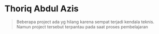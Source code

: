 # Thoriq Abdul Azis 

>Beberapa project ada yg hilang karena sempat terjadi kendala teknis. Namun project tersebut terpantau pada saat proses pembelajaran

